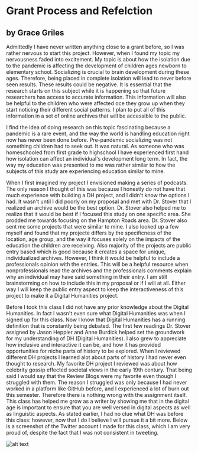 # Grant Process and Refelction 

## by Grace Griles

Admittedly I have never written anything close to a grant before, so I was rather nervous to start this project. However, when I found my topic my nervousness faded into excitement. My topic is about how the isolation due to the pandemic is affecting the development of children ages newborn to elementary school. Socializing is crucial to brain development during these ages. Therefore, being placed in complete isolation will lead to never before seen results. These results could be negative. It is essential that the research starts on this subject while it is happening so that future researchers has access to accurate information. This information will also be helpful to the children who were affected oce they grow up when they start noticing their different social patterns.  I plan to put all of this information in a set of online archives that will be accessible to the public. 

 I find the idea of doing research on this topic fascinating because a pandemic is a rare event, and the way the world is handling education right now has never been done before. Pre-pandemic socializing was not something children had to seek out. It was natural. As someone who was homeschooled from first grade to highschool I have experienced first hand how isolation can affect an individual's development long term. In fact, the way my education was presented to me was rather similar to how the subjects of this study are experiencing education similar to mine. 

When I first imagined my project I envisioned making a series of podcasts. The only reason I thought of this was because I honestly do not have that much experience with building a DH project, and I didn't know the options I had. It wasn't until I did poorly on my proposal and met with Dr. Stover that I realized an archive would be the best option. Dr. Stover also helped me to realize that it would be best if I focused this study on one specific area. She prodded me towards focusing on the Hampton Roads area.  Dr. Stover also sent me some projects that were similar to mine. I also looked up a few myself and found that my projecte differs by the specificness of the location, age group, and the way it focuses solely on the impacts of the education the children are receiving. Also majority of the projects are public entry based which is good because it creates a space for unique, individualized archives. However, I think it would be helpful to include a professionals opinion with the entries. This will be a helpful resource when nonprofessionals read the archives and the professionals comments explain why an individual may have said something in their entry. I am still brainstorming on how to include this in my proposal or if I will at all. Either way I will keep the public entry aspect to keep the interactiveness of this project to make it a Digital Humanities project. 

Before I took this class I did not have any prior knowledge about the Digital Humanities. In fact I wasn't even sure what Digital Humanities was when I signed up for this class.  Now I know that Digital Humanities has a running definition that is constantly being debated. The first few readings Dr. Stover assigned by Jason Heppler and Anne Burdick helped set the groundwork for my understanding of DH (Digital Humanities). I also grew to appreciate how inclusive and interactive it can be, and how it has provided opportunities for niche parts of history to be explored. When I reviewed different DH projects I learned alot about parts of history I had never even thought to research. My favorite DH project I reviewed was about how celebrity gossip effected societal views in the early 19th century. That being said I would say that the Review Blogs were my favorite even though I struggled with them. The reason I struggled was only because I had never worked in a platform like GitHub before, and I experienced a lot of burn out this semester. Therefore there is nothing wrong with the assignment itself. This class has helped me grow as a writer by showing me that in the digital age is important to ensure that you are well versed in digital aspects as well as linguistic aspects. As stated earlier, I had no clue what DH was before this class: however, now that I do I believe I will pursue it a bit more. Below is a screenshot of the Twitter account I made for this class, which I am very proud of, despite the fact that I was not consistent in tweeting.

![alt text](https://gracelgriles.github.io/ladwhistledownengl350/images/IMG_1800.jpg)





